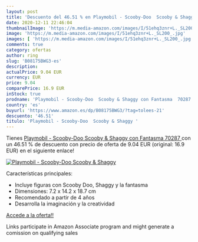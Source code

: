 ```yaml
---
layout: post
title: 'Descuento del 46.51 % en Playmobil - Scooby-Doo  Scooby & Shaggy '
date: 2020-12-11 22:46:04
thumbnailImage: 'https://m.media-amazon.com/images/I/51ehq3znr+L._SL200_.jpg'
image: 'https://m.media-amazon.com/images/I/51ehq3znr+L._SL200_.jpg'
images: [ 'https://m.media-amazon.com/images/I/51ehq3znr+L._SL200_.jpg' ]
comments: true
category: ofertas
author: ring
slug: 'B08175BWG3-es'
description:
actualPrice: 9.04 EUR
currency: EUR
price: 9.04
comparePrice: 16.9 EUR
inStock: true
prodname: 'Playmobil - Scooby-Doo  Scooby & Shaggy con Fantasma  70287 '
country: 'es'
buyurl: 'https://www.amazon.es/dp/B08175BWG3/?tag=tolees-21'
descuento: '46.51'
titulo: 'Playmobil - Scooby-Doo  Scooby & Shaggy '
---
```


Tienes [Playmobil - Scooby-Doo  Scooby & Shaggy con Fantasma  70287 ](https://www.amazon.es/dp/B08175BWG3/?tag=tolees-21) con un 46.51 % de descuento con precio de oferta de 9.04 EUR (original: 16.9 EUR) en el siguiente enlace!

[![Playmobil - Scooby-Doo  Scooby & Shaggy ](https://m.media-amazon.com/images/I/51ehq3znr+L._SL200_.jpg)](https://www.amazon.es/dp/B08175BWG3/?tag=tolees-21)

Características principales:

- Incluye figuras con Scooby Doo, Shaggy y la fantasma
- Dimensiones: 7.2 x 14.2 x 18.7 cm
- Recomendado a partir de 4 años
- Desarrolla la imaginación y la creatividad

[Accede a la oferta!!](https://www.amazon.es/dp/B08175BWG3/?tag=tolees-21)

Links participate in Amazon Associate program and might generate a comission on qualifying sales


